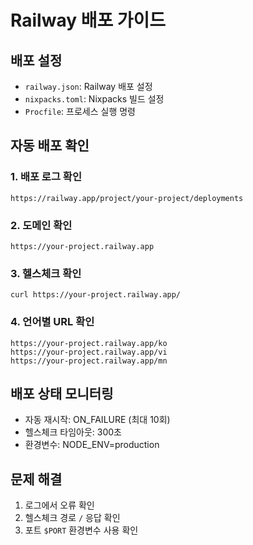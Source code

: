 # Railway 배포 가이드

## 배포 설정
- `railway.json`: Railway 배포 설정
- `nixpacks.toml`: Nixpacks 빌드 설정  
- `Procfile`: 프로세스 실행 명령

## 자동 배포 확인

### 1. 배포 로그 확인
```
https://railway.app/project/your-project/deployments
```

### 2. 도메인 확인
```
https://your-project.railway.app
```

### 3. 헬스체크 확인
```
curl https://your-project.railway.app/
```

### 4. 언어별 URL 확인
```
https://your-project.railway.app/ko
https://your-project.railway.app/vi
https://your-project.railway.app/mn
```

## 배포 상태 모니터링
- 자동 재시작: ON_FAILURE (최대 10회)
- 헬스체크 타임아웃: 300초
- 환경변수: NODE_ENV=production

## 문제 해결
1. 로그에서 오류 확인
2. 헬스체크 경로 `/` 응답 확인
3. 포트 `$PORT` 환경변수 사용 확인